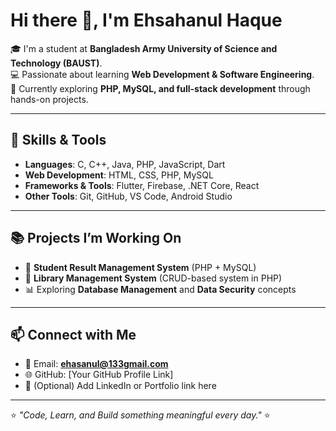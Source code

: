 # Hi there 👋, I'm Ehsahanul Haque  

🎓 I'm a student at **Bangladesh Army University of Science and Technology (BAUST)**.  
💻 Passionate about learning **Web Development & Software Engineering**.  
🌱 Currently exploring **PHP, MySQL, and full-stack development** through hands-on projects.  

---

## 🔧 Skills & Tools  
- **Languages**: C, C++, Java, PHP, JavaScript, Dart  
- **Web Development**: HTML, CSS, PHP, MySQL  
- **Frameworks & Tools**: Flutter, Firebase, .NET Core, React  
- **Other Tools**: Git, GitHub, VS Code, Android Studio  

---

## 📚 Projects I’m Working On  
- 📝 **Student Result Management System** (PHP + MySQL)  
- 📖 **Library Management System** (CRUD-based system in PHP)  
- 📊 Exploring **Database Management** and **Data Security** concepts  

---

## 📫 Connect with Me  
- 📧 Email: **ehasanul@133gmail.com**  
- 🌐 GitHub: [Your GitHub Profile Link]  
- 🔗 (Optional) Add LinkedIn or Portfolio link here  

---

⭐️ *"Code, Learn, and Build something meaningful every day."* ⭐️
